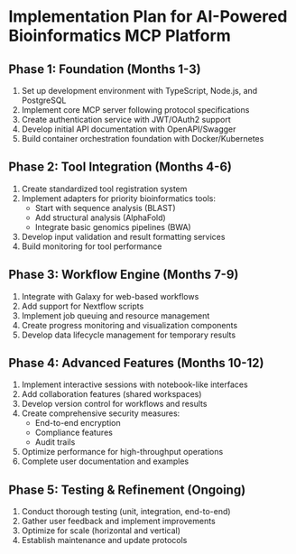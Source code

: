 # Implementation Plan for AI-Powered Bioinformatics MCP Platform

## Phase 1: Foundation (Months 1-3)
1. Set up development environment with TypeScript, Node.js, and PostgreSQL
2. Implement core MCP server following protocol specifications
3. Create authentication service with JWT/OAuth2 support
4. Develop initial API documentation with OpenAPI/Swagger
5. Build container orchestration foundation with Docker/Kubernetes

## Phase 2: Tool Integration (Months 4-6)
1. Create standardized tool registration system
2. Implement adapters for priority bioinformatics tools:
   - Start with sequence analysis (BLAST)
   - Add structural analysis (AlphaFold)
   - Integrate basic genomics pipelines (BWA)
3. Develop input validation and result formatting services
4. Build monitoring for tool performance

## Phase 3: Workflow Engine (Months 7-9)
1. Integrate with Galaxy for web-based workflows
2. Add support for Nextflow scripts
3. Implement job queuing and resource management
4. Create progress monitoring and visualization components
5. Develop data lifecycle management for temporary results

## Phase 4: Advanced Features (Months 10-12)
1. Implement interactive sessions with notebook-like interfaces
2. Add collaboration features (shared workspaces)
3. Develop version control for workflows and results
4. Create comprehensive security measures:
   - End-to-end encryption
   - Compliance features
   - Audit trails
5. Optimize performance for high-throughput operations
6. Complete user documentation and examples

## Phase 5: Testing & Refinement (Ongoing)
1. Conduct thorough testing (unit, integration, end-to-end)
2. Gather user feedback and implement improvements
3. Optimize for scale (horizontal and vertical)
4. Establish maintenance and update protocols 